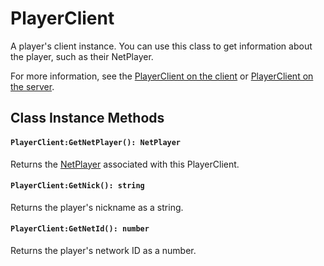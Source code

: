 # PlayerClient

A player's client instance. You can use this class to get information about the player, such as their NetPlayer.

For more information, see the [PlayerClient on the client](/client-api/playerclient) or [PlayerClient on the server](/server-api/playerclient).


## Class Instance Methods

#### `PlayerClient:GetNetPlayer(): NetPlayer`

Returns the [NetPlayer](/client-api/netplayer) associated with this PlayerClient.

#### `PlayerClient:GetNick(): string`

Returns the player's nickname as a string.

#### `PlayerClient:GetNetId(): number`

Returns the player's network ID as a number.

